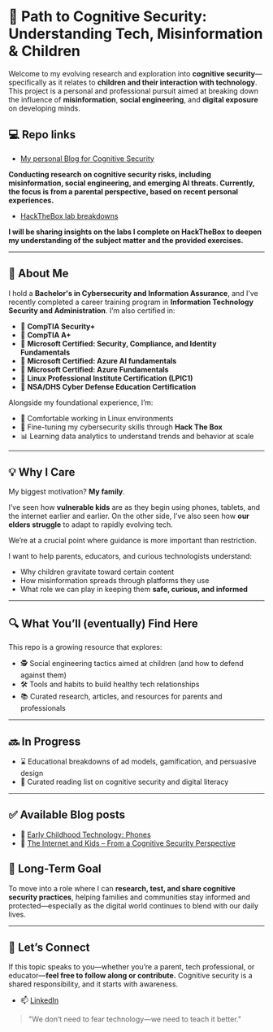 # 🧠 Path to Cognitive Security: Understanding Tech, Misinformation & Children

Welcome to my evolving research and exploration into **cognitive security**—specifically as it relates to **children and their interaction with technology**. This project is a personal and professional pursuit aimed at breaking down the influence of **misinformation**, **social engineering**, and **digital exposure** on developing minds.

 ## 💻 Repo links
  - [My personal Blog for Cognitive Security](https://github.com/j-zilla210/ZillaCOGSEC) 

**Conducting research on cognitive security risks, including misinformation, social engineering, and emerging AI threats. Currently, the focus is from a parental perspective, based on recent personal experiences.**
  - [HackTheBox lab breakdowns](https://github.com/j-zilla210/Hack-the-box-SOC-analyst)

**I will be sharing insights on the labs I complete on HackTheBox to deepen my understanding of the subject matter and the provided exercises.**

---

## 👋 About Me

I hold a **Bachelor's in Cybersecurity and Information Assurance**, and I’ve recently completed a career training program in **Information Technology Security and Administration**. I’m also certified in:

- 📜 **CompTIA Security+**
- 📜 **CompTIA A+**
- 🏢 **Microsoft Certified: Security, Compliance, and Identity Fundamentals**
- 🏢 **Microsoft Certified: Azure AI fundamentals**
- 🏢 **Microsoft Certified: Azure Fundamentals**
- 🐧 **Linux Professional Institute Certification (LPIC1)**
- 🦅 **NSA/DHS Cyber Defense Education Certification**

Alongside my foundational experience, I’m:

- 🐧 Comfortable working in Linux environments  
- 🧪 Fine-tuning my cybersecurity skills through **Hack The Box**  
- 📊 Learning data analytics to understand trends and behavior at scale  

---

## 💡 Why I Care

My biggest motivation? **My family**.

I’ve seen how **vulnerable kids** are as they begin using phones, tablets, and the internet earlier and earlier. On the other side, I’ve also seen how **our elders struggle** to adapt to rapidly evolving tech.

We’re at a crucial point where guidance is more important than restriction.

I want to help parents, educators, and curious technologists understand:
- Why children gravitate toward certain content
- How misinformation spreads through platforms they use
- What role we can play in keeping them **safe, curious, and informed**

---

## 🔍 What You’ll (eventually) Find Here

This repo is a growing resource that explores:
- 🕵️ Social engineering tactics aimed at children (and how to defend against them)
- 🛠️ Tools and habits to build healthy tech relationships
- 📚 Curated research, articles, and resources for parents and professionals

---

## 🔜 In Progress

- ⌛ Educational breakdowns of ad models, gamification, and persuasive design  
- 📘 Curated reading list on cognitive security and digital literacy  

---

## ✅ Available Blog posts

- 📱 [Early Childhood Technology: Phones](https://github.com/j-zilla210/ZillaCOGSEC/blob/main/When%20Kids%20and%20tech%20collide.md)
- 🧠 [The Internet and Kids – From a Cognitive Security Perspective](https://github.com/j-zilla210/ZillaCOGSEC/blob/main/Misinformation.md)

## 🧭 Long-Term Goal

To move into a role where I can **research, test, and share cognitive security practices**, helping families and communities stay informed and protected—especially as the digital world continues to blend with our daily lives.

---

## 🤝 Let’s Connect

If this topic speaks to you—whether you’re a parent, tech professional, or educator—**feel free to follow along or contribute.** Cognitive security is a shared responsibility, and it starts with awareness.

- 📫 [LinkedIn](https://www.linkedin.com/in/joshua-ovalle-forhire)  
 

> "We don’t need to fear technology—we need to teach it better."

